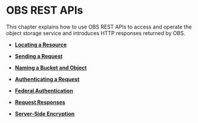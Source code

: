 # OBS REST APIs<a name="EN-US_TOPIC_0125560289"></a>

This chapter explains how to use OBS REST APIs to access and operate the object storage service and introduces HTTP responses returned by OBS.

-   **[Locating a Resource](locating-a-resource.md)**  

-   **[Sending a Request](sending-a-request.md)**  

-   **[Naming a Bucket and Object](naming-a-bucket-and-object.md)**  

-   **[Authenticating a Request](authenticating-a-request.md)**  

-   **[Federal Authentication](federal-authentication.md)**  

-   **[Request Responses](request-responses.md)**  

-   **[Server-Side Encryption](server-side-encryption.md)**  


